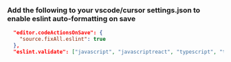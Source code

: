 ### Add the following to your vscode/cursor settings.json to enable eslint auto-formatting on save

``` json
  "editor.codeActionsOnSave": {
    "source.fixAll.eslint": true
  },
  "eslint.validate": ["javascript", "javascriptreact", "typescript", "typescriptreact"],
```